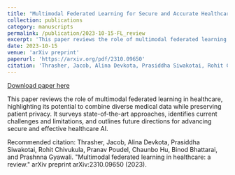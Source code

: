 ```yaml
---
title: "Multimodal Federated Learning for Secure and Accurate Healthcare AI"
collection: publications
category: manuscripts
permalink: /publication/2023-10-15-FL_review
excerpt: 'This paper reviews the role of multimodal federated learning in healthcare, highlighting its potential to combine diverse medical data while preserving patient privacy. It surveys state-of-the-art approaches, identifies current challenges and limitations, and outlines future directions for advancing secure and effective healthcare AI.'
date: 2023-10-15
venue: 'arXiv preprint'
paperurl: 'https://arxiv.org/pdf/2310.09650'
citation: 'Thrasher, Jacob, Alina Devkota, Prasiddha Siwakotai, Rohit Chivukula, Pranav Poudel, Chaunbo Hu, Binod Bhattarai, and Prashnna Gyawali. &quot;Multimodal federated learning in healthcare: a review.&quot; arXiv preprint arXiv:2310.09650 (2023).'
---
```


<a href='https://arxiv.org/pdf/2310.09650'>Download paper here</a>

This paper reviews the role of multimodal federated learning in healthcare, highlighting its potential to combine diverse medical data while preserving patient privacy. It surveys state-of-the-art approaches, identifies current challenges and limitations, and outlines future directions for advancing secure and effective healthcare AI.

Recommended citation: Thrasher, Jacob, Alina Devkota, Prasiddha Siwakotai, Rohit Chivukula, Pranav Poudel, Chaunbo Hu, Binod Bhattarai, and Prashnna Gyawali. "Multimodal federated learning in healthcare: a review." arXiv preprint arXiv:2310.09650 (2023).